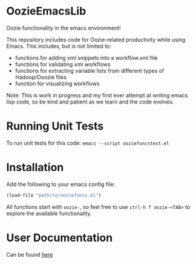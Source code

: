 # OozieEmacsLib

Oozie functionality in the emacs environment!

This repository includes code for Oozie-related productivity while using Emacs. This includes,
but is not limited to:
* functions for adding xml snippets into a workflow.xml file
* functions for validating xml workflows
* functions for extracting variable lists from different types of Hadoop/Ooozie files
* function for visualizing workflows

Note: This is work in progress and my first ever attempt at writing emacs lisp code, so be 
kind and patient as we learn and the code evolves.

# Running Unit Tests

To run unit tests for this code: `emacs --script ooziefuncstest.el`

# Installation

Add the following to your emacs config file:
```lisp
(load-file "path/to/ooziefuncs.el")
```

All functions start with `oozie-`, so feel free to use `ctrl-h f oozie-<TAB>` to explore
the available functionality.

# User Documentation

Can be found [here](./docs/README.org)






